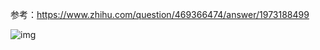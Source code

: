 参考：https://www.zhihu.com/question/469366474/answer/1973188499

![img](https://i.loli.net/2021/07/23/pGHZF7XzKkfUPdh.jpg)